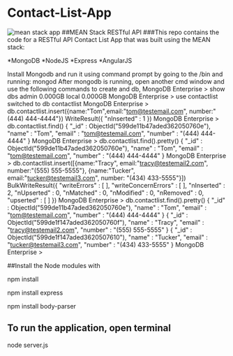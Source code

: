 ﻿# Contact-List-App
<img src="Contact-List-App/contactlistapp.JPG" alt="mean stack app">
##MEAN Stack RESTful API
###This repo contains the code for a RESTful API Contact List App that was built using the MEAN stack:

*MongoDB
*NodeJS
*Express
*AngularJS

Install Mongodb and run it using command prompt by going to the /bin and running:
mongod
After mongodb is running, open another cmd window and use the following commands to create and db,
MongoDB Enterprise > show dbs
admin  0.000GB
local  0.000GB
MongoDB Enterprise > use contactlist
switched to db contactlist
MongoDB Enterprise > db.contactlist.insert({name:"Tom",email:"tom@testemail.com", number:"(444) 444-4444"})
WriteResult({ "nInserted" : 1 })
MongoDB Enterprise > db.contactlist.find()
{ "_id" : ObjectId("599de11b47aded362050760e"), "name" : "Tom", "email" : "tom@testemail.com", "number" : "(444) 444-4444" }
MongoDB Enterprise > db.contactlist.find().pretty()
{
        "_id" : ObjectId("599de11b47aded362050760e"),
        "name" : "Tom",
        "email" : "tom@testemail.com",
        "number" : "(444) 444-4444"
}
MongoDB Enterprise > db.contactlist.insert([{name:"Tracy", email:"tracy@testemail2.com", number:"(555) 555-5555"}, {name:"Tucker", email:"tucker@testemail3.com", number: "(434) 433-5555"}])
BulkWriteResult({
        "writeErrors" : [ ],
        "writeConcernErrors" : [ ],
        "nInserted" : 2,
        "nUpserted" : 0,
        "nMatched" : 0,
        "nModified" : 0,
        "nRemoved" : 0,
        "upserted" : [ ]
})
MongoDB Enterprise > db.contactlist.find().pretty()
{
        "_id" : ObjectId("599de11b47aded362050760e"),
        "name" : "Tom",
        "email" : "tom@testemail.com",
        "number" : "(444) 444-4444"
}
{
        "_id" : ObjectId("599de1f147aded362050760f"),
        "name" : "Tracy",
        "email" : "tracy@testemail2.com",
        "number" : "(555) 555-5555"
}
{
        "_id" : ObjectId("599de1f147aded3620507610"),
        "name" : "Tucker",
        "email" : "tucker@testemail3.com",
        "number" : "(434) 433-5555"
}
MongoDB Enterprise >


##Install the Node modules with

npm install

npm install express

npm install body-parser

## To run the application, open terminal
node server.js






